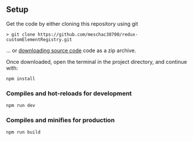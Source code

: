 ## Setup

Get the code by either cloning this repository using git

    > git clone https://github.com/meschac38700/redux-customElementRegistry.git

... or [downloading source code](https://github.com/meschac38700/redux-customElementRegistry/archive/master.zip) code as a zip archive.

Once downloaded, open the terminal in the project directory, and continue with:

```
npm install
```

### Compiles and hot-reloads for development
```
npm run dev
```

### Compiles and minifies for production
```
npm run build
```
